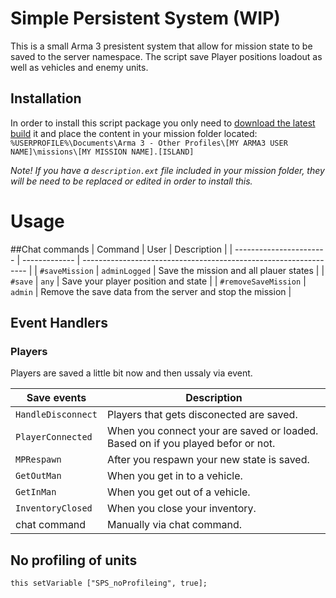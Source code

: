 # Simple Persistent System (WIP)
This is a small Arma 3 presistent system that allow for mission state to be saved to the server namespace. The script save Player positions loadout as well as vehicles and enemy units.

## Installation
In order to install this script package you only need to [download the latest build](https://github.com/AndreasBrostrom/SimplePersistentSystem/releases/latest) it and place the content in your mission folder located:
`%USERPROFILE%\Documents\Arma 3 - Other Profiles\[MY ARMA3 USER NAME]\missions\[MY MISSION NAME].[ISLAND]`

*Note! If you have a `description.ext` file included in your mission folder, they will be need to be replaced or edited in order to install this.*

# Usage

##Chat commands
| Command                 | User          | Description                                                      |
| ----------------------- | ------------- | ---------------------------------------------------------------- |
| `#saveMission`          | `adminLogged` | Save the mission and all plauer states                           |
| `#save`                 | `any`         | Save your player position and state                              |
| `#removeSaveMission`    | `admin`       | Remove the save data from the server and stop the mission        |

## Event Handlers

### Players
Players are saved a little bit now and then ussaly via event.

| Save events        | Description                                                                            |
| ------------------ | -------------------------------------------------------------------------------------- |
| `HandleDisconnect` | Players that gets disconected are saved.                                               |
| `PlayerConnected`  | When you connect your are saved or loaded. Based on if you played befor or not.        |
| `MPRespawn`        | After you respawn your new state is saved.                                             |
| `GetOutMan`        | When you get in to a vehicle.                                                          |
| `GetInMan`         | When you get out of a vehicle.                                                         |
| `InventoryClosed`  | When you close your inventory.                                                         |
| chat command       | Manually via chat command.                                                             |

## No profiling of units
```
this setVariable ["SPS_noProfileing", true];
```
